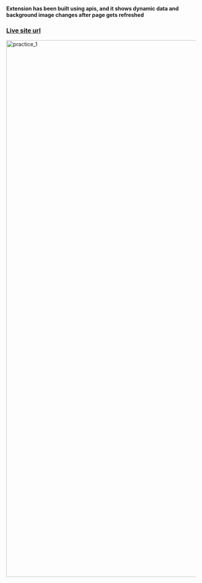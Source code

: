 #### Extension has been built using apis, and it shows dynamic data and background image changes after page gets refreshed

### [Live site url](https://chrome-extension-2.netlify.app/)
<img width="1429" alt="practice_1" src="https://user-images.githubusercontent.com/65924250/153928765-1ff16588-fa2f-4b4f-b4e6-d9cb7f82a925.png">
